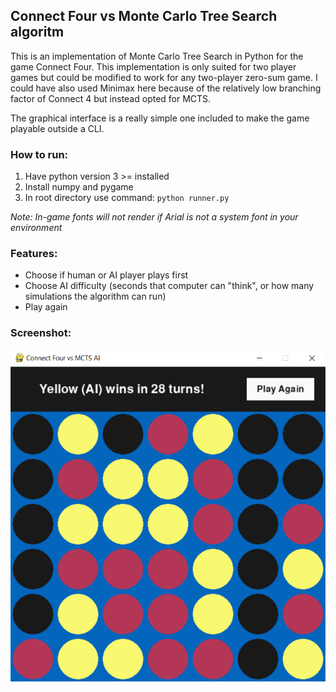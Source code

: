 ## Connect Four vs Monte Carlo Tree Search algoritm

This is an implementation of Monte Carlo Tree Search in Python for the game Connect Four. This implementation is only suited for two player games but could be modified to work for any two-player zero-sum game. I could have also used Minimax here because of the relatively low branching factor of Connect 4 but instead opted for MCTS.

The graphical interface is a really simple one included to make the game playable outside a CLI.

### How to run:

1. Have python version 3 >= installed
2. Install numpy and pygame
3. In root directory use command: `python runner.py`

_Note: In-game fonts will not render if Arial is not a system font in your environment_

### Features:

- Choose if human or AI player plays first
- Choose AI difficulty (seconds that computer can "think", or how many simulations the algorithm can run)
- Play again

### Screenshot:

![AI wins screen](images/screenshot.png)
